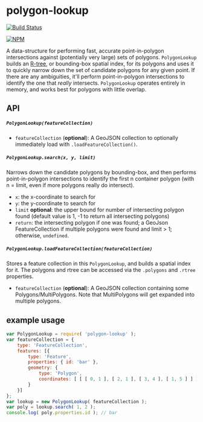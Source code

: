 # polygon-lookup

[![Build Status](https://travis-ci.org/pelias/polygon-lookup.svg?branch=master)](https://travis-ci.org/pelias/polygon-lookup)

[![NPM](https://nodei.co/npm/polygon-lookup.png)](https://nodei.co/npm/polygon-lookup/)

A data-structure for performing fast, accurate point-in-polygon intersections against (potentially very large) sets of
polygons. `PolygonLookup` builds an [R-tree](http://en.wikipedia.org/wiki/R-tree), or bounding-box spatial index, for its
polygons and uses it to quickly narrow down the set of candidate polygons for any given point. If there are any
ambiguities, it'll perform point-in-polygon intersections to identify the one that *really* intersects. `PolygonLookup`
operates entirely in memory, and works best for polygons with little overlap.

## API

##### `PolygonLookup(featureCollection)`
  * `featureCollection` (**optional**): A GeoJSON collection to optionally immediately load with `.loadFeatureCollection()`.

##### `PolygonLookup.search(x, y, limit)`
Narrows down the candidate polygons by bounding-box, and then performs point-in-polygon intersections to identify the first n container polygon (with n = limit, even if more polygons really do intersect).

  * `x`: the x-coordinate to search for
  * `y`: the y-coordinate to search for
  * `limit` **optional**: the upper bound for number of intersecting polygon found (default value is 1, -1 to return all intersecting polygons)
  * `return`: the intersecting polygon if one was found; a GeoJson FeatureCollection if multiple polygons were found and limit > 1; otherwise, `undefined`.

##### `PolygonLookup.loadFeatureCollection(featureCollection)`
Stores a feature collection in this `PolygonLookup`, and builds a spatial index for it. The polygons and rtree can be
accessed via the `.polygons` and `.rtree` properties.

  * `featureCollection` (**optional**): A GeoJSON collection containing some Polygons/MultiPolygons. Note that
    MultiPolygons will get expanded into multiple polygons.

## example usage

```javascript
var PolygonLookup = require( 'polygon-lookup' );
var featureCollection = {
	type: 'FeatureCollection',
	features: [{
		type: 'Feature',
		properties: { id: 'bar' },
		geometry: {
			type: 'Polygon',
			coordinates: [ [ [ 0, 1 ], [ 2, 1 ], [ 3, 4 ], [ 1, 5 ] ] ]
		}
	}]
};
var lookup = new PolygonLookup( featureCollection );
var poly = lookup.search( 1, 2 );
console.log( poly.properties.id ); // bar
```
